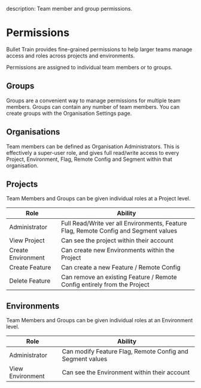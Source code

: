 description: Team member and group permissions.

# Permissions

Bullet Train provides fine-grained permissions to help larger teams manage access and roles across projects and environments. 

Permissions are assigned to individual team members or to groups. 

## Groups

Groups are a convenient way to manage permissions for multiple team members. Groups can contain any number of team members. You can create groups with the Organisation Settings page. 

## Organisations

Team members can be defined as Organisation Administrators. This is effectively a super-user role, and gives full read/write access to every Project, Environment, Flag, Remote Config and Segment within that organisation.

## Projects

Team Members and Groups can be given individual roles at a Project level. 

|  **Role**  | **Ability**     |
| -------- | ------------- | 
| Administrator | Full Read/Write ver all Environments, Feature Flag, Remote Config and Segment values |
| View Project | Can see the project within their account |
| Create Environment | Can create new Environments within the Project |
| Create Feature | Can create a new Feature / Remote Config  | 
| Delete Feature | Can remove an existing Feature / Remote Config entirely from the Project | 

## Environments

Team Members and Groups can be given individual roles at an Environment level. 

|  **Role**  | **Ability**     |
| -------- | ------------- | 
| Administrator | Can modify Feature Flag, Remote Config and Segment values |
| View Environment  | Can see the Environment within their account |
